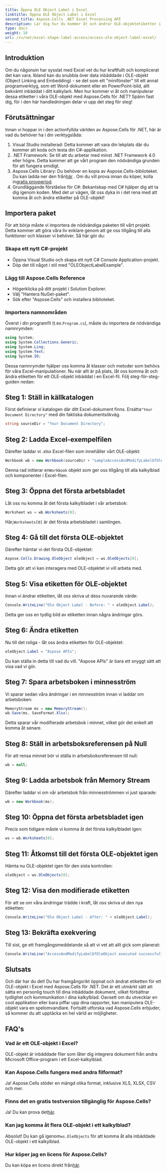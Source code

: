 ```yaml
---
title: Öppna OLE Object Label i Excel
linktitle: Öppna OLE Object Label i Excel
second_title: Aspose.Cells .NET Excel Processing API
description: Lär dig hur du kommer åt och ändrar OLE-objektetiketter i Excel med Aspose.Cells för .NET. Enkel guide med kodexempel ingår.
type: docs
weight: 10
url: /sv/net/excel-shape-label-access/access-ole-object-label-excel/
---
```

## Introduktion
Om du någonsin har sysslat med Excel vet du hur kraftfullt och komplicerat det kan vara. Ibland kan du snubbla över data inbäddade i OLE-objekt (Object Linking and Embedding) - se det som ett "minifönster" till ett annat programverktyg, som ett Word-dokument eller en PowerPoint-bild, allt bekvämt inbäddat i ditt kalkylark. Men hur kommer vi åt och manipulerar dessa etiketter i våra OLE-objekt med Aspose.Cells för .NET? Spänn fast dig, för i den här handledningen delar vi upp det steg för steg!
## Förutsättningar
 
Innan vi hoppar in i den actionfyllda världen av Aspose.Cells för .NET, här är vad du behöver ha i din verktygslåda:
1. Visual Studio installerad: Detta kommer att vara din lekplats där du kommer att koda och testa din C#-applikation.
2. .NET Framework: Se till att du arbetar med minst .NET Framework 4.0 eller högre. Detta kommer att ge vårt program den nödvändiga grunden för att fungera smidigt.
3.  Aspose.Cells Library: Du behöver en kopia av Aspose.Cells-biblioteket. Du kan ladda ner den från[här](https://releases.aspose.com/cells/net/) . Om du vill prova innan du köper, kolla in[gratis provperiod](https://releases.aspose.com/).
4. Grundläggande förståelse för C#: Bekantskap med C# hjälper dig att ta dig igenom koden.
Med det ur vägen, låt oss dyka in i det rena med att komma åt och ändra etiketter på OLE-objekt!
## Importera paket 
För att börja måste vi importera de nödvändiga paketen till vårt projekt. Detta kommer att göra våra liv enklare genom att ge oss tillgång till alla funktioner och klasser vi behöver. Så här gör du:
### Skapa ett nytt C#-projekt 
- Öppna Visual Studio och skapa ett nytt C# Console Application-projekt.
- Döp det till något i stil med "OLEObjectLabelExample".
### Lägg till Aspose.Cells Reference 
- Högerklicka på ditt projekt i Solution Explorer.
- Välj "Hantera NuGet-paket".
- Sök efter "Aspose.Cells" och installera biblioteket.
### Importera namnområden
Överst i din programfil (t.ex.`Program.cs`), måste du importera de nödvändiga namnrymden:
```csharp
using System;
using System.Collections.Generic;
using System.Linq;
using System.Text;
using System.IO;
```
Dessa namnrymder hjälper oss komma åt klasser och metoder som behövs för våra Excel-manipulationer.
Nu när allt är på plats, låt oss komma åt och ändra etiketten för ett OLE-objekt inbäddat i en Excel-fil. Följ steg-för-steg-guiden nedan:
## Steg 1: Ställ in källkatalogen
 Först definierar vi katalogen där ditt Excel-dokument finns. Ersätta`"Your Document Directory"` med din faktiska dokumentsökväg.
```csharp
string sourceDir = "Your Document Directory";
```
## Steg 2: Ladda Excel-exempelfilen 
Därefter laddar vi .xlsx Excel-filen som innehåller vårt OLE-objekt:
```csharp
Workbook wb = new Workbook(sourceDir + "sampleAccessAndModifyLabelOfOleObject.xlsx");
```
 Denna rad initierar en`Workbook` objekt som ger oss tillgång till alla kalkylblad och komponenter i Excel-filen.
## Steg 3: Öppna det första arbetsbladet
Låt oss nu komma åt det första kalkylbladet i vår arbetsbok:
```csharp
Worksheet ws = wb.Worksheets[0];
```
 Här,`Worksheets[0]` är det första arbetsbladet i samlingen.
## Steg 4: Gå till det första OLE-objektet 
Därefter hämtar vi det första OLE-objektet:
```csharp
Aspose.Cells.Drawing.OleObject oleObject = ws.OleObjects[0];
```
Detta gör att vi kan interagera med OLE-objektet vi vill arbeta med.
## Steg 5: Visa etiketten för OLE-objektet
Innan vi ändrar etiketten, låt oss skriva ut dess nuvarande värde:
```csharp
Console.WriteLine("Ole Object Label - Before: " + oleObject.Label);
```
Detta ger oss en tydlig bild av etiketten innan några ändringar görs.
## Steg 6: Ändra etiketten 
Nu till det roliga - låt oss ändra etiketten för OLE-objektet:
```csharp
oleObject.Label = "Aspose APIs";
```
Du kan ställa in detta till vad du vill. "Aspose APIs" är bara ett snyggt sätt att visa vad vi gör.
## Steg 7: Spara arbetsboken i minnesström 
Vi sparar sedan våra ändringar i en minnesström innan vi laddar om arbetsboken:
```csharp
MemoryStream ms = new MemoryStream();
wb.Save(ms, SaveFormat.Xlsx);
```
Detta sparar vår modifierade arbetsbok i minnet, vilket gör det enkelt att komma åt senare.
## Steg 8: Ställ in arbetsboksreferensen på Null 
För att rensa minnet bör vi ställa in arbetsboksreferensen till null:
```csharp
wb = null;
```
## Steg 9: Ladda arbetsbok från Memory Stream 
Därefter laddar vi om vår arbetsbok från minnesströmmen vi just sparade:
```csharp
wb = new Workbook(ms);
```
## Steg 10: Öppna det första arbetsbladet igen 
Precis som tidigare måste vi komma åt det första kalkylbladet igen:
```csharp
ws = wb.Worksheets[0];
```
## Steg 11: Åtkomst till det första OLE-objektet igen
Hämta nu OLE-objektet igen för den sista kontrollen:
```csharp
oleObject = ws.OleObjects[0];
```
## Steg 12: Visa den modifierade etiketten 
För att se om våra ändringar trädde i kraft, låt oss skriva ut den nya etiketten:
```csharp
Console.WriteLine("Ole Object Label - After: " + oleObject.Label);
```
## Steg 13: Bekräfta exekvering 
Till sist, ge ett framgångsmeddelande så att vi vet att allt gick som planerat:
```csharp
Console.WriteLine("AccessAndModifyLabelOfOleObject executed successfully.");
```
## Slutsats 
Och där har du det! Du har framgångsrikt öppnat och ändrat etiketten för ett OLE-objekt i Excel med Aspose.Cells för .NET. Det är ett utmärkt sätt att sätta en personlig touch till dina inbäddade dokument, vilket förbättrar tydlighet och kommunikation i dina kalkylblad. 
Oavsett om du utvecklar en cool applikation eller bara piffar upp dina rapporter, kan manipulera OLE-objekt vara en spelomvandlare. Fortsätt utforska vad Aspose.Cells erbjuder, så kommer du att upptäcka en hel värld av möjligheter.
## FAQ's
### Vad är ett OLE-objekt i Excel?  
OLE-objekt är inbäddade filer som låter dig integrera dokument från andra Microsoft Office-program i ett Excel-kalkylblad.
### Kan Aspose.Cells fungera med andra filformat?  
Ja! Aspose.Cells stöder en mängd olika format, inklusive XLS, XLSX, CSV och mer.
### Finns det en gratis testversion tillgänglig för Aspose.Cells?  
 Ja! Du kan prova det[här](https://releases.aspose.com/).
### Kan jag komma åt flera OLE-objekt i ett kalkylblad?  
 Absolut! Du kan gå igenom`ws.OleObjects` för att komma åt alla inbäddade OLE-objekt i ett kalkylblad.
### Hur köper jag en licens för Aspose.Cells?  
 Du kan köpa en licens direkt från[här](https://purchase.aspose.com/buy).